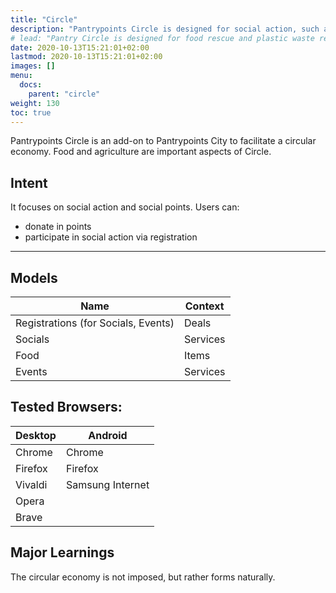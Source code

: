 ```yaml
---
title: "Circle"
description: "Pantrypoints Circle is designed for social action, such as food rescue and plastic waste recycling"
# lead: "Pantry Circle is designed for food rescue and plastic waste recycling"
date: 2020-10-13T15:21:01+02:00
lastmod: 2020-10-13T15:21:01+02:00
images: []
menu:
  docs:
    parent: "circle"
weight: 130
toc: true
---
```



Pantrypoints Circle is an add-on to Pantrypoints City to facilitate a circular economy. Food and agriculture are important aspects of Circle.


## Intent

It focuses on social action and social points. Users can:
- donate in points
- participate in social action via registration


---

## Models

Name | Context
--- | ---
Registrations (for Socials, Events) |  Deals
Socials | Services
Food | Items
Events | Services 


<!-- ## Changelog

- 2022-08: Abandoned Pantry Health Mobile in favor of bloating Pantry Hub Mobile  -->



## Tested Browsers:

Desktop | Android 
--- | ---
Chrome | Chrome
Firefox | Firefox
Vivaldi | Samsung Internet 
Opera |
Brave | 


## Major Learnings

The circular economy is not imposed, but rather forms naturally. 

